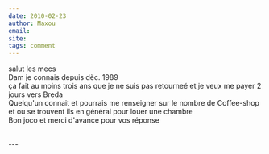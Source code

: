 ```yaml
---
date: 2010-02-23
author: Maxou
email: 
site: 
tags: comment
---
```


<p>salut les mecs<br />
Dam je connais depuis dèc. 1989<br />
ça fait au moins trois ans que je ne suis pas retourneé et je veux me payer 2 jours vers Breda<br />
Quelqu'un connait et pourrais me renseigner sur le nombre de Coffee-shop et ou se trouvent ils en général pour louer une chambre<br />
Bon joco et merci d'avance pour vos réponse<br />
<br />
</p>
---